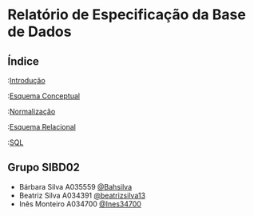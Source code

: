 # Relatório de Especificação da Base de Dados

## Índice

:[Introdução](https://github.com/SIBD02-TCM-2022/Livraria/blob/main/rebd01.md)

:[Esquema Conceptual](https://github.com/SIBD02-TCM-2022/Livraria/blob/main/rebd02.md)

:[Normalização](https://github.com/SIBD02-TCM-2022/Livraria/blob/main/rebd03.md)

:[Esquema Relacional](https://github.com/SIBD02-TCM-2022/Livraria/blob/main/rebd04.md)

:[SQL](https://github.com/SIBD02-TCM-2022/Livraria/blob/main/rebd05.md)

## Grupo SIBD02

- Bárbara Silva A035559 [@Bahsilva](https://github.com/Bahsilva)
- Beatriz Silva A034391 [@beatrizsilva13](https://github.com/beatrizsilva13)
- Inês Monteiro A034700 [@Ines34700](https://github.com/Ines34700)
